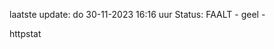 laatste update: 
do 30-11-2023 16:16   uur 
Status: FAALT - geel - 
<div class="service Y">httpstat</div>